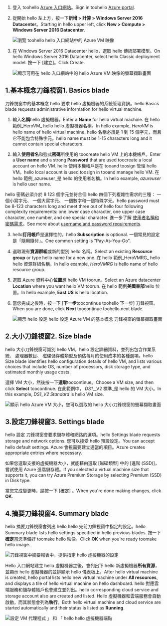 1. <span data-ttu-id="a3edc-101">登入 toohello [Azure 入口網站](https://portal.azure.com)。</span><span class="sxs-lookup"><span data-stu-id="a3edc-101">Sign in toohello [Azure portal](https://portal.azure.com).</span></span>

2. <span data-ttu-id="a3edc-102">從開始 hello 左上方，按一下**新增 > 計算 > Windows Server 2016 Datacenter**。</span><span class="sxs-lookup"><span data-stu-id="a3edc-102">Starting in hello upper left, click **New > Compute > Windows Server 2016 Datacenter**.</span></span>

    ![瀏覽 toohello hello 入口網站中的 Azure VM 映像](./media/virtual-machines-common-portal-create-fqdn/marketplace-new.png)

3. <span data-ttu-id="a3edc-104">在 Windows Server 2016 Datacenter hello，選取 hello 傳統部署模型。</span><span class="sxs-lookup"><span data-stu-id="a3edc-104">On hello Windows Server 2016 Datacenter, select hello Classic deployment model.</span></span> <span data-ttu-id="a3edc-105">按一下 [建立]。</span><span class="sxs-lookup"><span data-stu-id="a3edc-105">Click Create.</span></span>

    ![顯示可用在 hello 入口網站中的 hello Azure VM 映像的螢幕擷取畫面](./media/virtual-machines-common-portal-create-fqdn/deployment-classic-model.png)

## <a name="1-basics-blade"></a><span data-ttu-id="a3edc-107">1.基本概念刀鋒視窗</span><span class="sxs-lookup"><span data-stu-id="a3edc-107">1. Basics blade</span></span>

<span data-ttu-id="a3edc-108">刀鋒視窗中的基本概念 hello 要求 hello 虛擬機器的系統管理資訊。</span><span class="sxs-lookup"><span data-stu-id="a3edc-108">hello Basics blade requests administrative information for hello virtual machine.</span></span>

1. <span data-ttu-id="a3edc-109">輸入**名稱**hello 虛擬機器。</span><span class="sxs-lookup"><span data-stu-id="a3edc-109">Enter a **Name** for hello virtual machine.</span></span> <span data-ttu-id="a3edc-110">在 hello 範例_HeroVM_ hello hello 虛擬機器名稱。</span><span class="sxs-lookup"><span data-stu-id="a3edc-110">In hello example, _HeroVM_ is hello name of hello virtual machine.</span></span> <span data-ttu-id="a3edc-111">hello 名稱必須是 1 到 15 個字元，而且它不能包含特殊字元。</span><span class="sxs-lookup"><span data-stu-id="a3edc-111">hello name must be 1-15 characters long and it cannot contain special characters.</span></span>

2. <span data-ttu-id="a3edc-112">輸入**使用者名**和強式**密碼**所使用的 toocreate hello VM 上的本機帳戶。</span><span class="sxs-lookup"><span data-stu-id="a3edc-112">Enter a **User name** and a strong **Password** that are used toocreate a local account on hello VM.</span></span> <span data-ttu-id="a3edc-113">hello 使用本機帳戶是在 tooand toosign 管理 hello VM。</span><span class="sxs-lookup"><span data-stu-id="a3edc-113">hello local account is used toosign in tooand manage hello VM.</span></span> <span data-ttu-id="a3edc-114">在 hello 範例_azureuser_是 hello 的使用者名稱。</span><span class="sxs-lookup"><span data-stu-id="a3edc-114">In hello example, _azureuser_ is hello user name.</span></span>

 <span data-ttu-id="a3edc-115">hello 密碼必須介於 8 123 個字元並符合個 hello 四個下列複雜性需求的三種： 一個小寫字元、 一個大寫字元、 一個數字和一個特殊字元。</span><span class="sxs-lookup"><span data-stu-id="a3edc-115">hello password must be 8-123 characters long and meet three out of hello four following complexity requirements: one lower case character, one upper case character, one number, and one special character.</span></span> <span data-ttu-id="a3edc-116">進一步了解 [使用者名稱和密碼需求](../articles/virtual-machines/windows/faq.md)。</span><span class="sxs-lookup"><span data-stu-id="a3edc-116">See more about [username and password requirements](../articles/virtual-machines/windows/faq.md).</span></span>

3. <span data-ttu-id="a3edc-117">hello**訂用帳戶**是選擇性的。</span><span class="sxs-lookup"><span data-stu-id="a3edc-117">hello **Subscription** is optional.</span></span> <span data-ttu-id="a3edc-118">一個常見的設定是「隨用隨付」。</span><span class="sxs-lookup"><span data-stu-id="a3edc-118">One common setting is "Pay-As-You-Go".</span></span>

4. <span data-ttu-id="a3edc-119">選取現有**資源群組**或新的型別 hello 名稱。</span><span class="sxs-lookup"><span data-stu-id="a3edc-119">Select an existing **Resource group** or type hello name for a new one.</span></span> <span data-ttu-id="a3edc-120">在 hello 範例_HeroVMRG_ hello hello 資源群組名稱。</span><span class="sxs-lookup"><span data-stu-id="a3edc-120">In hello example, _HeroVMRG_ is hello name of hello resource group.</span></span>

5. <span data-ttu-id="a3edc-121">選取 Azure 資料中心**位置**想 hello VM toorun。</span><span class="sxs-lookup"><span data-stu-id="a3edc-121">Select an Azure datacenter **Location** where you want hello VM toorun.</span></span> <span data-ttu-id="a3edc-122">在 hello 範例**美國東部**hello 位置。</span><span class="sxs-lookup"><span data-stu-id="a3edc-122">In hello example, **East US** is hello location.</span></span>

6. <span data-ttu-id="a3edc-123">當您完成之後時，按一下 [**下一步**toocontinue toohello 下一步] 刀鋒視窗。</span><span class="sxs-lookup"><span data-stu-id="a3edc-123">When you are done, click **Next** toocontinue toohello next blade.</span></span>

    ![顯示 hello 設定 hello 設定 Azure VM 的基本概念 刀鋒視窗的螢幕擷取畫面](./media/virtual-machines-common-portal-create-fqdn/basics-blade-classic.png)

## <a name="2-size-blade"></a><span data-ttu-id="a3edc-125">2.大小刀鋒視窗</span><span class="sxs-lookup"><span data-stu-id="a3edc-125">2. Size blade</span></span>

<span data-ttu-id="a3edc-126">hello 大小刀鋒視窗可識別 hello VM，hello 設定詳細資料，並列出包含作業系統、 處理器數目、 磁碟儲存體類型及預估每月的使用成本的各種選項。</span><span class="sxs-lookup"><span data-stu-id="a3edc-126">hello Size blade identifies hello configuration details of hello VM, and lists various choices that include OS, number of processors, disk storage type, and estimated monthly usage costs.</span></span>  

<span data-ttu-id="a3edc-127">選擇 VM 大小，然後按一下**選取**toocontinue。</span><span class="sxs-lookup"><span data-stu-id="a3edc-127">Choose a VM size, and then click **Select** toocontinue.</span></span> <span data-ttu-id="a3edc-128">在此範例中， _DS1_\__V2 標準_是 hello 的 VM 大小。</span><span class="sxs-lookup"><span data-stu-id="a3edc-128">In this example, _DS1_\__V2 Standard_ is hello VM size.</span></span>

  ![顯示 hello Azure VM 大小，您可以選取的 hello 大小刀鋒視窗的螢幕擷取畫面](./media/virtual-machines-common-portal-create-fqdn/vm-size-classic.png)


## <a name="3-settings-blade"></a><span data-ttu-id="a3edc-130">3.設定刀鋒視窗</span><span class="sxs-lookup"><span data-stu-id="a3edc-130">3. Settings blade</span></span>

<span data-ttu-id="a3edc-131">hello 設定 刀鋒視窗會要求儲存體和網路的選項。</span><span class="sxs-lookup"><span data-stu-id="a3edc-131">hello Settings blade requests storage and network options.</span></span> <span data-ttu-id="a3edc-132">您可以接受 hello 預設設定。</span><span class="sxs-lookup"><span data-stu-id="a3edc-132">You can accept hello default settings.</span></span> <span data-ttu-id="a3edc-133">Azure 會視需要建立適當的項目。</span><span class="sxs-lookup"><span data-stu-id="a3edc-133">Azure creates appropriate entries where necessary.</span></span>

<span data-ttu-id="a3edc-134">如果您選取支援的虛擬機器大小，就能藉由選取 [磁碟類型] 中的 [進階 (SSD)]，嘗試使用 Azure 進階儲存體。</span><span class="sxs-lookup"><span data-stu-id="a3edc-134">If you selected a virtual machine size that supports it, you can try Azure Premium Storage by selecting Premium (SSD) in Disk type.</span></span>

<span data-ttu-id="a3edc-135">當您完成變更時，請按一下 [確定] 。</span><span class="sxs-lookup"><span data-stu-id="a3edc-135">When you're done making changes, click **OK**.</span></span>

## <a name="4-summary-blade"></a><span data-ttu-id="a3edc-136">4.摘要刀鋒視窗</span><span class="sxs-lookup"><span data-stu-id="a3edc-136">4. Summary blade</span></span>

<span data-ttu-id="a3edc-137">hello 摘要刀鋒視窗會列出 hello hello 先前刀鋒視窗中指定的設定。</span><span class="sxs-lookup"><span data-stu-id="a3edc-137">hello Summary blade lists hello settings specified in hello previous blades.</span></span> <span data-ttu-id="a3edc-138">按一下**確定**當您準備好 toomake hello 映像。</span><span class="sxs-lookup"><span data-stu-id="a3edc-138">Click **OK** when you're ready toomake hello image.</span></span>

 ![刀鋒視窗中摘要報表中，提供指定 hello 虛擬機器的設定](./media/virtual-machines-common-portal-create-fqdn/summary-blade-classic.png)

<span data-ttu-id="a3edc-140">Hello 入口網站建立 hello 虛擬機器之後，會列出下 hello 新虛擬機器**所有資源**，並顯示 hello 虛擬機器的並排顯示 hello 儀表板上。</span><span class="sxs-lookup"><span data-stu-id="a3edc-140">After hello virtual machine is created, hello portal lists hello new virtual machine under **All resources**, and displays a tile of hello virtual machine on hello dashboard.</span></span> <span data-ttu-id="a3edc-141">hello 對應雲端服務和儲存體帳戶也會建立並列出。</span><span class="sxs-lookup"><span data-stu-id="a3edc-141">hello corresponding cloud service and storage account also are created and listed.</span></span> <span data-ttu-id="a3edc-142">Hello 虛擬機器和雲端服務會自動啟動，而其狀態會列為**執行**。</span><span class="sxs-lookup"><span data-stu-id="a3edc-142">Both hello virtual machine and cloud service are started automatically and their status is listed as **Running**.</span></span>

 ![設定 VM 代理程式 」 和 「 hello hello 虛擬機器端點](./media/virtual-machines-common-portal-create-fqdn/portal-with-new-vm.png)
